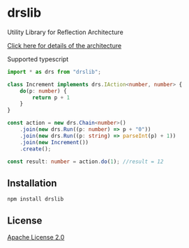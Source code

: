 # drslib

Utility Library for Reflection Architecture

[Click here for details of the architecture](https://gist.github.com/cocop/953ac9e9be10d5846705c873eb67d6fd)  

Supported typescript
```typescript
import * as drs from "drslib";

class Increment implements drs.IAction<number, number> {
    do(p: number) {
        return p + 1
    }
}

const action = new drs.Chain<number>()
    .join(new drs.Run((p: number) => p + "0"))
    .join(new drs.Run((p: string) => parseInt(p) + 1))
    .join(new Increment())
    .create();

const result: number = action.do(1); //result = 12
```


## Installation

```
npm install drslib
```

## License
[Apache License 2.0](https://github.com/cocop/drslib/blob/master/LICENSE)